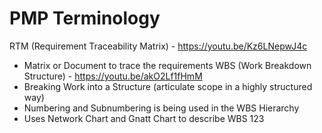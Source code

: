 # PMP Terminology
RTM (Requirement Traceability Matrix) - https://youtu.be/Kz6LNepwJ4c
* Matrix or Document to trace the requirements
WBS (Work Breakdown Structure) - https://youtu.be/akO2Lf1fHmM
* Breaking Work into a Structure (articulate scope in a highly structured way)
* Numbering and Subnumbering is being used in the WBS Hierarchy
* Uses Network Chart and Gnatt Chart to describe WBS
123
